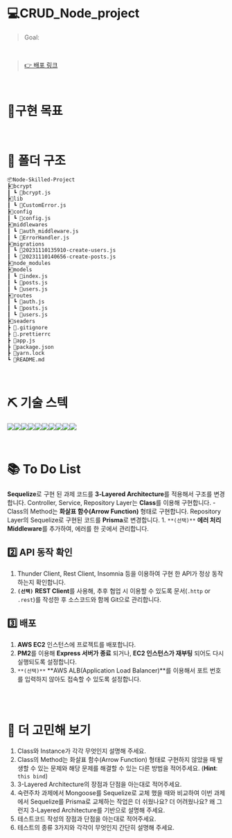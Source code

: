 # 💻CRUD_Node_project

> Goal: 

<br />

> [👉 배포 링크](http://3.36.57.206:4050/api/posts)

<br>

# 📃구현 목표


<br />

# 📁 폴더 구조

```bash
📦Node-Skilled-Project
┣📂bcrypt
┃ ┗ 📜bcrypt.js
┣📂lib
┃ ┗ 📜CustomError.js
┣📂config
┃ ┗ 📜config.js
┣📂middlewares
┃ ┗ 📜auth_middleware.js
┃ ┗ 📜ErrorHandler.js
┣📂migrations
┃ ┗ 📜20231110135910-create-users.js
┃ ┗ 📜20231110140656-create-posts.js
┣📂node_modules
┣📂models
┃ ┗ 📜index.js
┃ ┗ 📜posts.js
┃ ┗ 📜users.js
┣📂routes
┃ ┗ 📜auth.js
┃ ┗ 📜posts.js
┃ ┗ 📜users.js
┣📂seaders
┣ 📜.gitignore
┣ 📜.prettierrc
┣ 📜app.js
┣ 📜package.json
┣ 📜yarn.lock
┗ 📜README.md
```

<br />

# ⛏ 기술 스텍

<img src="https://img.shields.io/badge/node.js-339933?style=for-the-badge&logo=Node.js&logoColor=white"><img src="https://img.shields.io/badge/mysql-4479A1?style=for-the-badge&logo=mysql&logoColor=white"><img src="https://img.shields.io/badge/github-181717?style=for-the-badge&logo=github&logoColor=white"><img src="https://img.shields.io/badge/git-F05032?style=for-the-badge&logo=git&logoColor=white"><img src="https://img.shields.io/badge/yarn-2C8EBB?style=for-the-badge&logo=yarn&logoColor=white"><img src="https://img.shields.io/badge/amazonaws-232F3E?style=for-the-badge&logo=amazonaws&logoColor=white"><img src="https://img.shields.io/badge/amazonec2-FF9900?style=for-the-badge&logo=amazonec2&logoColor=white"><img src="https://img.shields.io/badge/amazonrds-527FFF?style=for-the-badge&logo=amazonrds&logoColor=white"><img src="https://img.shields.io/badge/prisma-2D3748?style=for-the-badge&logo=prisma&logoColor=white"><img src="https://img.shields.io/badge/express-000000?style=for-the-badge&logo=express&logoColor=white">


<br />

# 📚 To Do List
      
 **Sequelize**로 구현 된 과제 코드를 **3-Layered Architecture**를 적용해서 구조를 변경합니다.
 Controller, Service, Repository Layer는 **Class**를 이용해 구현합니다.
    - Class의 Method는 **화살표 함수(Arrow Function)** 형태로 구현합니다.
 Repository Layer의 Sequelize로 구현된 코드를 **Prisma**로 변경합니다.
    1. `**(선택)**` **에러 처리 Middleware**를 추가하여, 에러를 한 곳에서 관리합니다.

## 2️⃣ API 동작 확인

1. Thunder Client, Rest Client, Insomnia 등을 이용하여 구현 한 API가 정상 동작하는지 확인합니다.
2. **`(선택)`** **REST Client**를 사용해, 추후 협업 시 이용할 수 있도록 문서(`.http` or `.rest`)를 작성한 후 소스코드와 함께 Git으로 관리합니다.

## 3️⃣ 배포

1. **AWS EC2** 인스턴스에 프로젝트를 배포합니다.
2. **PM2**를 이용해 **Express 서버가 종료** 되거나, **EC2 인스턴스가 재부팅** 되어도 다시 실행되도록 설정합니다.
3. `**(선택)**` **AWS ALB(Application Load Balancer)**를 이용해서 포트 번호를 입력하지 않아도 접속할 수 있도록 설정합니다.

<br>
<br>

# 🤔 더 고민해 보기

1. Class와 Instance가 각각 무엇인지 설명해 주세요.
2. Class의 Method는 화살표 함수(Arrow Function) 형태로 구현하지 않았을 때 발생할 수 있는 문제와 해당 문제를 해결할 수 있는 다른 방법을 적어주세요. (**Hint**: `this bind`)
3. 3-Layered Architecture의 장점과 단점을 아는대로 적어주세요.
4. 숙련주차 과제에서 Mongoose를 Sequelize로 교체 했을 때와 비교하여 이번 과제에서 Sequelize를 Prisma로 교체하는 작업은 더 쉬웠나요? 더 어려웠나요? 왜 그런지 3-Layered Architecture를 기반으로 설명해 주세요.
5. 테스트코드 작성의 장점과 단점을 아는대로 적어주세요.
6. 테스트의 종류 3가지와 각각이 무엇인지 간단히 설명해 주세요.
